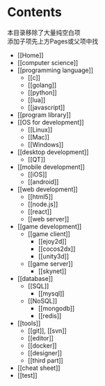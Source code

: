 # Contents
本目录移除了大量纯空白项  
添加子项先上方Pages或父项中找
* [[Home]]
* [[computer science]]
* [[programming language]]
    - [[c]]
    - [[golang]]
    - [[python]]
    - [[lua]]
    - [[javascript]]
* [[program library]]
* [[OS for development]]
    - [[Linux]]
    - [[Mac]]
    - [[Windows]]
* [[desktop development]]
    - [[QT]]
* [[mobile development]]
    - [[iOS]]
    - [[android]]
* [[web development]]
    - [[html5]]
    - [[node.js]]
    - [[react]]
    - [[web server]]
* [[game development]]
    - [[game client]]
        - [[ejoy2d]]
        - [[cocos2dx]]
        - [[unity3d]]
    - [[game server]]
        - [[skynet]]
* [[database]]
    - [[SQL]]
        - [[mysql]]
    - [[NoSQL]]
        - [[mongodb]]
        - [[redis]]
* [[tools]]
    - [[git]], [[svn]]
    - [[editor]]
    - [[docker]]
    - [[designer]]
    - [[third part]]
* [[cheat sheet]]
* [[test]]